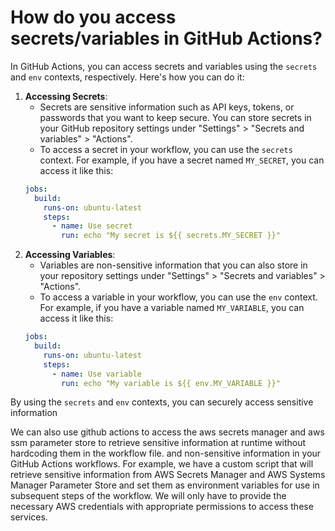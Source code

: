 # How do you access secrets/variables in GitHub Actions?
In GitHub Actions, you can access secrets and variables using the `secrets` and `env` contexts, respectively. Here's how you can do it:
1. **Accessing Secrets**:
   - Secrets are sensitive information such as API keys, tokens, or passwords that you want to keep secure. You can store secrets in your GitHub repository settings under "Settings" > "Secrets and variables" > "Actions".
   - To access a secret in your workflow, you can use the `secrets` context. For example, if you have a secret named `MY_SECRET`, you can access it like this:
   ```yaml
   jobs:
     build:
       runs-on: ubuntu-latest
       steps:
         - name: Use secret
           run: echo "My secret is ${{ secrets.MY_SECRET }}"
   ```
2. **Accessing Variables**:
   - Variables are non-sensitive information that you can also store in your repository settings under "Settings" > "Secrets and variables" > "Actions".
   - To access a variable in your workflow, you can use the `env` context. For example, if you have a variable named `MY_VARIABLE`, you can access it like this:
   ```yaml
   jobs:
     build:
       runs-on: ubuntu-latest
       steps:
         - name: Use variable
           run: echo "My variable is ${{ env.MY_VARIABLE }}"
   ```
By using the `secrets` and `env` contexts, you can securely access sensitive information

We can also use github actions to access the aws secrets manager and aws ssm parameter store to retrieve sensitive information at runtime without hardcoding them in the workflow file. and non-sensitive information in your GitHub Actions workflows. For example, we have a custom script that will retrieve sensitive information from AWS Secrets Manager and AWS Systems Manager Parameter Store and set them as environment variables for use in subsequent steps of the workflow. We will only have to provide the necessary AWS credentials with appropriate permissions to access these services.
